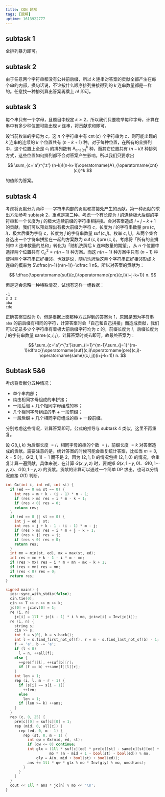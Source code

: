 ```yaml
---
title: CON 题解
tags: [题解]
uptime: 1613922777
---
```


## subtask 1

全排列暴力即可。

## subtask 2

由于任意两个字符串都没有公共前后缀，所以 $k$ 连串对答案的贡献全部产生在每个串的内部，换句话说，不论按什么顺序排列拼接得到的 $k$ 连串数量都是一样的。任意找一种排列算出答案再乘上 $n!$ 即可。

## subtask 3

每个串只有一个字母，且题目中规定 $k\ge 2$，所以我们只要枚举每种字母，计算在串中有多少种位置可能出现 $k$ 连串，将贡献求和即可。

设当前枚举的字母为 $c$，这 $n$ 个字符串中有 $\operatorname{cnt}(c)$ 个字符串为 $c$，则可能出现的 $k$ 连串的连续的 $k$ 个位置共有 $(n-k+1)$ 种。对于每种位置，在所有的全排列中，这个位置上全是 $c_i$ 的排列数有 $\operatorname{A}_{\operatorname{cnt}(c)}^k$ 种，而其它位置共有 $(n-k)!$ 种排列方式，这些位置如何排列都不会对答案产生影响。所以我们只要求出

$$
\sum_{c='a'}^{'z'} (n-k)!(n-k+1)\operatorname{A}_{\operatorname{cnt}(c)}^k
$$

的值即为答案。

## subtask 4

考虑将贡献分为两种——字符串内部的贡献和拼接处产生的贡献。第一种贡献的求出方法参考 subtask 2，重点是第二种。考虑一个有长度为 $i$ 的连续极大后缀的字符串和一个长度为 $j$ 的极大连续前缀的字符串相拼接。会对答案造成 $i+j-k+1$ 的贡献。我们可以预处理出有极大前缀为字符 $c$，长度为 $i$ 的字符串数量 $\operatorname{pre}(c,i)$，极大后缀为字符 $c$，长度为 $j$ 的字符串数量 $\operatorname{suf}(c,j)$。枚举 $c,i,j$，从两个集合各选出一个字符串拼接在一起的方案数为 $\operatorname{suf}(c,i)\operatorname{pre}(c,i)$。考虑将「所有的全排列中 $k$ 连串数量的总和」转化为「随机洗牌后 $k$ 连串数量的期望」。从 $n$ 个位置中选择两个位置共有 $\operatorname{C}_n^2 = n(n-1)$ 种方案。而这 $n(n-1)$ 种方案中只有 $(n-1)$ 种使得两个字符串正好相邻。也就是说，随机洗牌后这两个字符串正好相邻形成 $k$ 连串的概率为 $\dfrac{n-1}{n(n-1)}=\dfrac 1 n$。所以对答案的贡献为：

$$
\dfrac{\operatorname{suf}(c,i)\operatorname{pre}(c,i)(i+j-k+1)} n.
$$

但是这会忽略一种特殊情况，试想有这样一组数据：

```
-1
2 3 2
aba
cde
```

正确答案显然为 $0$，但是根据上面那种方式得到的答案为 $1$，原因是因为字符串 `aba` 的前后缀有相同的字符，计算答案时会「自己和自己拼接」而造成贡献，我们可以记录多少个字符串有着极大前后缀字符均为 $c$ 的，前缀长度为 $i$，后缀长度为 $j$ 的字符串数量 $\operatorname{same}(c,i,j)$，计算答案时减去即可。故最终答案为：

$$
\sum_{c='a'}^{'z'}\sum_{i=1}^{m-1}\sum_{j=1}^{m-1}\dfrac{(\operatorname{suf}(c,i)\operatorname{pre}(c,i)-\operatorname{same}(c,i,j))(i+j-k+1)} n.
$$

## Subtask 5&6

考虑将贡献分五种情况：

- 单个串内部；
- 纯由相同字母组成的串拼接；
- 一段后缀 + 几个相同字母组成的串；
- 几个相同字母组成的串 + 一段前缀；
- 一段后缀 + 几个相同字母组成的串 + 一段前缀。

分别考虑这些情况，计算答案即可。公式的推导与 subtask 4 类似，这里不再重复。

设 $G(i,j,k)$ 为后缀长度 $=i$，相同字母的串的个数 $=j$，前缀长度 $=k$ 对答案造成的贡献。需要注意的是，统计答案的时候可能会重复统计答案，比如当 $m=3,k=5$ 时。$G(2,1,1)=1$ 而不是 $2$，因为 $(2,1,1)$ 的情况包括 $(2,1,0)$ 的情况，会重复计算一遍贡献。具体来说，在计算 $G(x,y,z)$ 时，要减掉 $G(x,1\cdots y,0)$、$G(0,1\cdots y,z)$、$G(0,1\cdots y,z)$ 的贡献。贡献的计算可以通过一个简单 DP 求出，也可以分情况直接 $O(1)$ 判断。

```cpp
int Gx(int i, int ed, int st) {
  if (ed == 0 && st == 0) {
    int res = m + k - (i - 1) * m - 1;
    if (res > m) res = i * m - k + 1;
    if (res < 0) res = 0;
    return res;
  }
  if (ed == 0 || st == 0) {
    int j = ed | st;
    int res = j + k - 1 - (i - 1) * m - j;
    if (res > m) res = i * m + j - k + 1;
    if (res > j) res = j;
    if (res < 0) res = 0;
    return res;
  }
  int mn = min(st, ed), mx = max(st, ed);
  int res = mn + k - 1 - i * m - mn;
  if (res > mx) res = i * m + mn + mx - k + 1;
  if (res > mn) res = mn;
  if (res < 0) res = 0;
  return res;
}

signed main() {
  ios::sync_with_stdio(false);
  cin.tie(0);
  cin >> T >> n >> m >> k;
  jc[0] = jcinv[0] = 1;
  re (i, n)
    jc[i] = 1ll * jc[i - 1] * i % mo, jcinv[i] = Inv(jc[i]);
  re (i, n) {
    string s;
    cin >> s;
    int f = s[0], b = s.back();
    int l = s.find_first_not_of(f), r = m - s.find_last_not_of(b) - 1;
    f -= 'a', b -= 'a';
    if (l < 0)
      l = n, ++all[f];
    else {
      ++pre[f][l], ++suf[b][r];
      if (f == b) ++same[f][l][r];
    }
    int len = 1;
    rep (i, l, m - r - 1) {
      if (s[i] == s[i - 1])
        ++len;
      else
        len = 1;
      if (len >= k) ++ans;
    }
  }
  rep (c, 0, 25) {
    pre[c][0] = suf[c][0] = 1;
    rep (mid, 0, all[c]) {
      rep (ed, 0, m - 1) {
        rep (st, 0, m - 1) {
          int qw = Gx(mid, ed, st);
          if (qw <= 0) continue;
          int glx = (1ll * suf[c][ed] * pre[c][st] - same[c][st][ed] + mo) % mo * A(all[c], mid) %
                    mo * (n - mid + 1 - bool(st) - bool(ed)) % mo,
              gly = A(n, mid + bool(st) + bool(ed));
          ans += 1ll * qw * glx % mo * Inv(gly) % mo, umod(ans);
        }
      }
    }
  }
  cout << 1ll * ans * jc[n] % mo << '\n';
}

```
